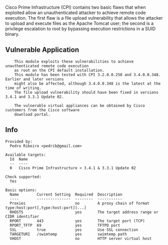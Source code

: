 Cisco Prime Infrastructure (CPI) contains two basic flaws that when exploited allow an unauthenticated attacker to achieve 
remote code execution. The first flaw is a file upload vulnerability that allows the attacker to upload and execute files 
as the Apache Tomcat user; the second is a privilege escalation to root by bypassing execution restrictions in a SUID binary.

## Vulnerable Application

        This module exploits these vulnerabilities to achieve unauthenticated remote code execution
        as root on the CPI default installation.
        This module has been tested with CPI 3.2.0.0.258 and 3.4.0.0.348. Earlier and later versions
        might also be affected, although 3.4.0.0.348 is the latest at the time of writing.
        The file upload vulnerability should have been fixed in versions 3.4.1 and 3.3.1 Update 02.
             
        The vulnerable virtual appliances can be obtained by Cisco customers from the Cisco software 
        download portal.
       
## Info
```
Provided by:
  Pedro Ribeiro <pedrib@gmail.com>

Available targets:
  Id  Name
  --  ----
  0   Cisco Prime Infrastructure < 3.4.1 & 3.3.1 Update 02

Check supported:
  Yes

Basic options:
  Name        Current Setting  Required  Description
  ----        ---------------  --------  -----------
  Proxies                      no        A proxy chain of format type:host:port[,type:host:port][...]
  RHOSTS                       yes       The target address range or CIDR identifier
  RPORT       443              yes       The target port (TCP)
  RPORT_TFTP  69               yes       TFTPD port
  SSL         true             yes       Use SSL connection
  TARGETURI   /swimtemp        yes       swimtemp path
  VHOST                        no        HTTP server virtual host
```

